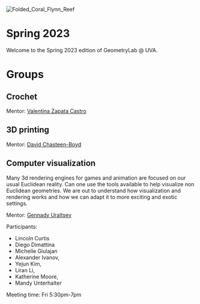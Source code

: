 ![Folded_Coral_Flynn_Reef](https://user-images.githubusercontent.com/7040974/191885554-2213debe-ee84-4025-968a-20258f257fb0.jpg)

# Spring 2023

Welcome to the Spring 2023 edition of GeometryLab @ UVA. 

# Groups

## Crochet

Mentor: [Valentina Zapata Castro](https://math.virginia.edu/people/vz6an/)

## 3D printing

Mentor: [David Chasteen-Boyd](https://math.virginia.edu/people/kxk2dr/)

## Computer visualization

Many 3d rendering engines for games and animation are focused on our usual Euclidean reality. Can one use the tools available to help visualize non Euclidean geometries. We are out to understand how visualization and rendering works and how we can adapt it to more exciting and exotic settings. 

Mentor: [Gennady Uraltsev](https://guraltsev.github.io/)

Participants:

- Lincoln Curtis
- Diego Dimattina
- Michelle Giulajan
- Alexander Ivanov,
- Yejun Kim,
- Liran Li,
- Katherine Moore,
- Mandy Unterhalter

Meeting time: Fri 5:30pm-7pm

